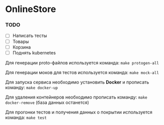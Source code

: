 # OnlineStore

### TODO
- [ ] Написать тесты
- [ ] Товары
- [ ] Корзина
- [ ] Поднять kubernetes

Для генерации proto-файлов используется команда:
```make protogen-all```

Для генерации моков для тестов используется команда:
```make mock-all```

Для запуска сервиса необходимо установить **Docker** и прописать команду:
```make docker-up```

Для удаления контейнеров необходимо прописать команду:
```make docker-remove``` (база данных останется)

Для прогонки тестов и получения данных о покрытии используется команда:
```make test```